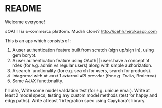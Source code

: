 # README

Welcome everyone!

JOAHH is e-commerce platform. Mudah clone? http://joahh.herokuapp.com


This is an app which consists of :

1. A user authentication feature built from scratch (sign up/sign in), using gem bcrypt. 
2. A user authentication feature using OAuth || users have a concept of roles (for e.g. admin vs regular users) along with simple authorization.
3. A search functionality (for e.g. search for users, search for products). 
4. Integrated with at least 1 external API provider (for e.g. Twilio, Braintree).
5. Some AJAX functionality.

I'll also,
Write some model validation test (for e.g. unique email).
Write at least 2 model specs, testing any custom model methods (test for happy and edgy paths).
Write at least 1 integration spec using Capybara's library.

